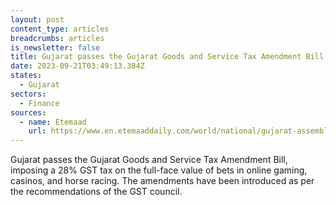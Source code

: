 ```yaml
---
layout: post
content_type: articles
breadcrumbs: articles
is_newsletter: false
title: Gujarat passes the Gujarat Goods and Service Tax Amendment Bill
date: 2023-09-21T03:49:13.384Z
states:
  - Gujarat
sectors:
  - Finance
sources:
  - name: Etemaad
    url: https://www.en.etemaaddaily.com/world/national/gujarat-assembly-unanimously-passes-state-gst-amendment-bill:138487
---
```

Gujarat passes the Gujarat Goods and Service Tax Amendment Bill, imposing a 28% GST tax on the full-face value of bets in online gaming, casinos, and horse racing. The amendments have been introduced as per the recommendations of the GST council.
